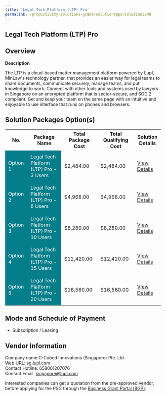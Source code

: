 ```yaml
---
title: 'Legal Tech Platform (LTP) Pro'
permalink: /productivity-solutions-grant/solutionrepo/solution3240
---
```


## Legal Tech Platform (LTP) Pro

## Overview

**Description**

The LTP is a cloud-based matter management platform powered by Lupl, MinLaw's technology partner, that provides an easier way for legal teams to share documents, communicate securely, manage teams, and put knowledge to work. Connect with other tools and systems used by lawyers in Singapore on an encrypted platform that is sector-secure, and SOC 2 compliant. Get and keep your team on the same page with an intuitive and enjoyable to use interface that runs on phones and browsers.

## Solution Packages Option(s)

<table>
<tr>
<th><b>No.</b></th>
<th><b>Package Name</b></th>
<th><b>Total Package Cost</b></th>
<th><b>Total Qualifying Cost</b></th>
<th><b>Solution Details</b></th>
</tr>
<tr>
<td style='padding: 10px; background-color: #037E8A; color: #FFFFFF;'>Option 1</td>
<td style='padding: 10px; background-color: #037E8A; color: #FFFFFF;'>Legal Tech Platform (LTP) Pro - 3 Users</td>
<td style='padding: 10px;'>$2,484.00</td>
<td style='padding: 10px;'>$2,484.00</td>
<td style='padding: 10px;'><a href='https://www.gobusiness.gov.sg/images/psg/C-cubed_Desensitised_Annex_3_040822_Part_1.pdf' target='_blank'>View Details</a></td>
</tr>
<tr>
<td style='padding: 10px; background-color: #037E8A; color: #FFFFFF;'>Option 2</td>
<td style='padding: 10px; background-color: #037E8A; color: #FFFFFF;'>Legal Tech Platform (LTP) Pro - 6 Users</td>
<td style='padding: 10px;'>$4,968.00</td>
<td style='padding: 10px;'>$4,968.00</td>
<td style='padding: 10px;'><a href='https://www.gobusiness.gov.sg/images/psg/C-cubed_Desensitised_Annex_3_040822_Part_2.pdf' target='_blank'>View Details</a></td>
</tr>
<tr>
<td style='padding: 10px; background-color: #037E8A; color: #FFFFFF;'>Option 3</td>
<td style='padding: 10px; background-color: #037E8A; color: #FFFFFF;'>Legal Tech Platform (LTP) Pro - 10 Users</td>
<td style='padding: 10px;'>$8,280.00</td>
<td style='padding: 10px;'>$8,280.00</td>
<td style='padding: 10px;'><a href='https://www.gobusiness.gov.sg/images/psg/C-cubed_Desensitised_Annex_3_040822_Part_3.pdf' target='_blank'>View Details</a></td>
</tr>
<tr>
<td style='padding: 10px; background-color: #037E8A; color: #FFFFFF;'>Option 4</td>
<td style='padding: 10px; background-color: #037E8A; color: #FFFFFF;'>Legal Tech Platform (LTP) Pro - 15 Users</td>
<td style='padding: 10px;'>$12,420.00</td>
<td style='padding: 10px;'>$12,420.00</td>
<td style='padding: 10px;'><a href='https://www.gobusiness.gov.sg/images/psg/C-cubed_Desensitised_Annex_3_040822_Part_4.pdf' target='_blank'>View Details</a></td>
</tr>
<tr>
<td style='padding: 10px; background-color: #037E8A; color: #FFFFFF;'>Option 5</td>
<td style='padding: 10px; background-color: #037E8A; color: #FFFFFF;'>Legal Tech Platform (LTP) Pro - 20 Users</td>
<td style='padding: 10px;'>$16,560.00</td>
<td style='padding: 10px;'>$16,560.00</td>
<td style='padding: 10px;'><a href='https://www.gobusiness.gov.sg/images/psg/C-cubed_Desensitised_Annex_3_040822_Part_5.pdf' target='_blank'>View Details</a></td>
</tr>
</table>

## Mode and Schedule of Payment

 - Subscription / Leasing

## Vendor Information

 Company name:C-Cubed Innovations (Singapore) Pte. Ltd.<br>Web URL: sg.lupl.com <br>Contact Hotline: 658001207076 <br>Contact Email: singapore@lupl.com 

Interested companies can get a quotation from the pre-approved vendor, before applying for the PSG through the <a href='https://www.businessgrants.gov.sg/' target='_blank' rel='noopener'>Business Grant Portal (BGP)</a>.

<script src="/jquery/resize-tables.js"></script>
